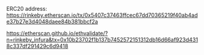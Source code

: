 ERC20 address: https://rinkeby.etherscan.io/tx/0x5407c37463ffcec67dd70365219f40ab4ade37b27e3d4048daee84b381bbcf2a

https://etherscan.github.io/ethvalidate/?n=rinkeby_infura&tx=0x10b23702f1b137b7452572151312db16d66af923d4318c337df291429c6d9418
